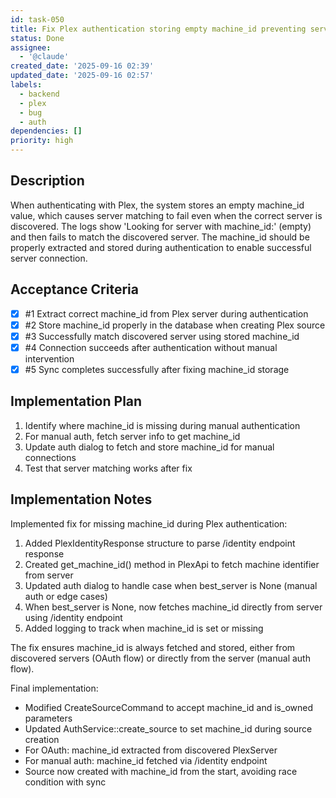```yaml
---
id: task-050
title: Fix Plex authentication storing empty machine_id preventing server matching
status: Done
assignee:
  - '@claude'
created_date: '2025-09-16 02:39'
updated_date: '2025-09-16 02:57'
labels:
  - backend
  - plex
  - bug
  - auth
dependencies: []
priority: high
---
```


## Description

When authenticating with Plex, the system stores an empty machine_id value, which causes server matching to fail even when the correct server is discovered. The logs show 'Looking for server with machine_id:' (empty) and then fails to match the discovered server. The machine_id should be properly extracted and stored during authentication to enable successful server connection.

## Acceptance Criteria
<!-- AC:BEGIN -->
- [x] #1 Extract correct machine_id from Plex server during authentication
- [x] #2 Store machine_id properly in the database when creating Plex source
- [x] #3 Successfully match discovered server using stored machine_id
- [x] #4 Connection succeeds after authentication without manual intervention
- [x] #5 Sync completes successfully after fixing machine_id storage
<!-- AC:END -->


## Implementation Plan

1. Identify where machine_id is missing during manual authentication
2. For manual auth, fetch server info to get machine_id
3. Update auth dialog to fetch and store machine_id for manual connections
4. Test that server matching works after fix


## Implementation Notes

Implemented fix for missing machine_id during Plex authentication:

1. Added PlexIdentityResponse structure to parse /identity endpoint response
2. Created get_machine_id() method in PlexApi to fetch machine identifier from server
3. Updated auth dialog to handle case when best_server is None (manual auth or edge cases)
4. When best_server is None, now fetches machine_id directly from server using /identity endpoint
5. Added logging to track when machine_id is set or missing

The fix ensures machine_id is always fetched and stored, either from discovered servers (OAuth flow) or directly from the server (manual auth flow).

Final implementation:
- Modified CreateSourceCommand to accept machine_id and is_owned parameters
- Updated AuthService::create_source to set machine_id during source creation
- For OAuth: machine_id extracted from discovered PlexServer
- For manual auth: machine_id fetched via /identity endpoint
- Source now created with machine_id from the start, avoiding race condition with sync
